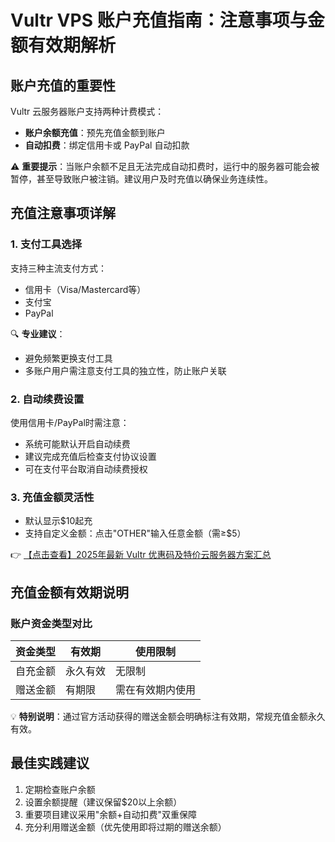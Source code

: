 # Vultr VPS 账户充值指南：注意事项与金额有效期解析

## 账户充值的重要性
Vultr 云服务器账户支持两种计费模式：
- **账户余额充值**：预先充值金额到账户
- **自动扣费**：绑定信用卡或 PayPal 自动扣款

⚠️ **重要提示**：当账户余额不足且无法完成自动扣费时，运行中的服务器可能会被暂停，甚至导致账户被注销。建议用户及时充值以确保业务连续性。

## 充值注意事项详解

### 1. 支付工具选择
支持三种主流支付方式：
- 信用卡（Visa/Mastercard等）
- 支付宝
- PayPal

🔍 **专业建议**：
- 避免频繁更换支付工具
- 多账户用户需注意支付工具的独立性，防止账户关联

### 2. 自动续费设置
使用信用卡/PayPal时需注意：
- 系统可能默认开启自动续费
- 建议完成充值后检查支付协议设置
- 可在支付平台取消自动续费授权

### 3. 充值金额灵活性
- 默认显示$10起充
- 支持自定义金额：点击"OTHER"输入任意金额（需≥$5）

👉 [【点击查看】2025年最新 Vultr 优惠码及特价云服务器方案汇总](https://bit.ly/VuLtr)

## 充值金额有效期说明
### 账户资金类型对比
| 资金类型 | 有效期 | 使用限制 |
|---------|--------|----------|
| 自充金额 | 永久有效 | 无限制 |
| 赠送金额 | 有期限 | 需在有效期内使用 |

💡 **特别说明**：通过官方活动获得的赠送金额会明确标注有效期，常规充值金额永久有效。

## 最佳实践建议
1. 定期检查账户余额
2. 设置余额提醒（建议保留$20以上余额）
3. 重要项目建议采用"余额+自动扣费"双重保障
4. 充分利用赠送金额（优先使用即将过期的赠送余额）